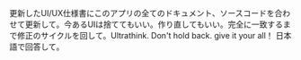 更新したUI/UX仕様書にこのアプリの全てのドキュメント、ソースコードを合わせて更新して。今あるUIは捨ててもいい。作り直してもいい。完全に一致するまで修正のサイクルを回して。Ultrathink. Don't hold back. give it your all！ 日本語で回答して。
